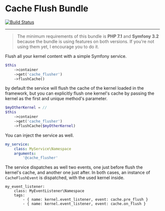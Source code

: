 # Cache Flush Bundle

[![Build Status](https://travis-ci.org/mmoreram/CacheFlushBundle.png?branch=master)](https://travis-ci.org/mmoreram/CacheFlushBundle)

-----

> The minimum requirements of this bundle is **PHP 7.1** and **Symfony 3.2** 
> because the bundle is using features on both versions. If you're not using
> them yet, I encourage you to do it.

Flush all your kernel content with a simple Symfony service.

``` php
$this
    ->container
    ->get('cache_flusher')
    ->flushCache()
```

by default the service will flush the cache of the kernel loaded in the
framework, but you can explicitly flush one kernel's cache by passing the kernel
as the first and unique method's parameter.

``` php
$myOtherKernel = //
$this
    ->container
    ->get('cache_flusher')
    ->flushCache($myOtherKernel)
```

You can inject the service as well.

``` yaml
my_service:
    class: MyService\Namespace
    arguments:
        '@cache_flusher'
```

The service dispatches as well two events, one just before flush the kernel's
cache, and another one just after. In both cases, an instance of 
`CacheFlushEvent` is dispatched, with the used kernel inside.

```
my_event_listener:
    class: MyEventListener\Namespace
    tags:
        - { name: kernel.event_listener, event: cache.pre_flush }
        - { name: kernel.event_listener, event: cache.on_flush }
```